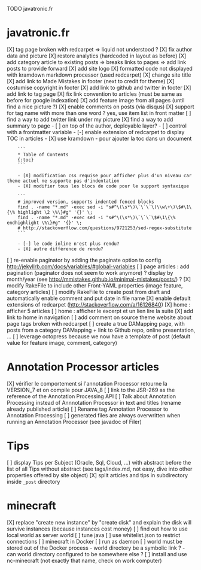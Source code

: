 TODO javatronic.fr

# javatronic.fr

[X] tag page broken with redcarpet => liquid not understood ?
[X] fix author data and picture
[X] restore analytics (hardcoded in layout as before)
[X] add category article to existing posts => breaks links to pages => add link posts to provide forward
[X] add site logo
[X] formatted code not displayed with kramdown markdown processor (used redcarpet)
[X] change site title
[X] add link to Made Mistakes in footer (next to credit for theme)
[X] costumise copyright in footer
[X] add link to github and twitter in footer
[X] add link to tag page
[X] fix link convention to articles (must be same as before for google indexation)
[X] add feature image from all pages (until find a nice picture ?)
[X] enable comments on posts (via disqus)
[X] support for tag name with more than one word ? yes, use item list in front matter
[ ] find a way to add twitter link under my picture
[X] find a way to add summary to page
    - [ ] on top of the author, deployable layer?
    - [ ] control with a frontmatter variable
    - [-] enable extension of redcarpet to display TOC in articles 
    - [X] use kramdown
        - pour ajouter la toc dans un document
        
        ```
        * Table of Contents
        {:toc}
        ```

        - [X] modification css requise pour afficher plus d'un niveau car theme actuel ne supporte pas d'indentation
        - [X] modifier tous les blocs de code pour le support syntaxique

        ```
        # improved version, supports indented fenced blocks
        find . -name "*.md" -exec sed -i "s#^\(\s*\)\`\`\`\(\\w\+\)\$#\1\{\% highlight \2 \%\}#g" '{}' \;
        find . -name "*.md" -exec sed -i "s#^\(\s*\)\`\`\`\$#\1\{\% endhighlight \%\}#g" '{}' \;
        # http://stackoverflow.com/questions/9721253/sed-regex-substitute
        ```

        - [-] le code inline n'est plus rendu?
        - [X] autre différence de rendu?
[ ] re-enable paginator by adding the paginate option to config http://jekyllrb.com/docs/variables/#global-variables
[ ] page articles : add pagination (paginator does not seem to work anymore) ? display by month/year (see http://mmistakes.github.io/minimal-mistakes/posts/) ?
[X] modify RakeFile to include other Front-YAML properties (image feature, category articles)
[ ] modify RakeFile to create post from draft and automatically enable comment and put date in file name
[X] enable default extensions of redcarpet (http://stackoverflow.com/a/16126840)
[X] home : afficher 5 articles
[ ] home : afficher le excerpt et un lien lire la suite
[X] add link to home in navigation
[ ] add comment on source theme website about page tags broken with redcarpet
[ ] create a true DAMapping page, with posts from a category DAMapping + link to Github repo, online presentation, ...
[ ] leverage octopress because we now have a template of post (default value for feature image, comment, category)

# Annotation Processor articles

[X] vérifier le comportement si l'annotation Processor retourne la VERSION_7 et on compile pour JAVA_8
[ ] link to the JSR-269 as the reference of the Annotation Processing API
[ ] Talk about Annotation Processing instead of Annnotation Processor in text and titles (rename already published article)
[ ] Rename tag Annotation Processor to Annotation Processing
[ ] generated files are always overwritten when running an Annotation Processor (see javadoc of Filer)

# Tips

[ ] display Tips per Subject (Oracle, Sql, Cloud, ...) with abstract before the list of all Tips without abstract (see tags/index.md, not easy, dive into other properties offered by site object)
[X] split articles and tips in subdirectory inside `_post` directory

# minecraft

[X] replace "create new instance" by "create disk" and explain the disk will survive instances (because instances cost money)
[ ] find out how to use local world as server world
[ ] tune java
[ ] use whitelist.json to restrict connections
[ ] minecraft in Docker
    [ ] run as daemon
    [ ] world must be stored out of the Docker process
        - world directory be a symbolic link ?
        - can world directory configured to be somewhere else ?
[ ] install and use nc-minecraft (not exactly that name, check on work computer)
